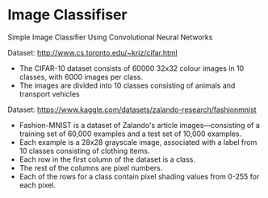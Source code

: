 # Image Classifiser

Simple Image Classifier Using Convolutional Neural Networks

Dataset: http://www.cs.toronto.edu/~kriz/cifar.html

* The CIFAR-10 dataset consists of 60000 32x32 colour images in 10 classes, with 6000 images per class.
* The images are divided into 10 classes consisting of animals and transport vehicles


Dataset: https://www.kaggle.com/datasets/zalando-research/fashionmnist

* Fashion-MNIST is a dataset of Zalando's article images—consisting of a training set of 60,000 examples and a test set of 10,000 examples. 
* Each example is a 28x28 grayscale image, associated with a label from 10 classes consisting of clothing items.
* Each row in the first column of the dataset is a class.
* The rest of the columns are pixel numbers. 
* Each of the rows for a class contain pixel shading values from 0-255 for each pixel.  